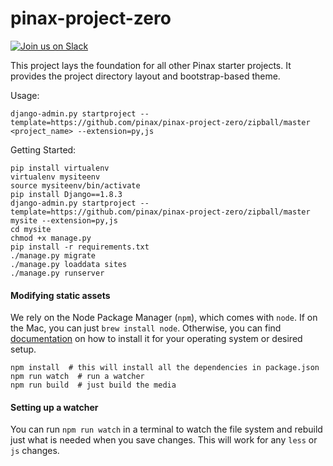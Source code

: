 # pinax-project-zero

[![Join us on Slack](http://slack.pinaxproject.com/badge.svg)](http://slack.pinaxproject.com/)

This project lays the foundation for all other Pinax starter projects. It
provides the project directory layout and bootstrap-based theme.


Usage:

```
django-admin.py startproject --template=https://github.com/pinax/pinax-project-zero/zipball/master <project_name> --extension=py,js
```

Getting Started:

```
pip install virtualenv
virtualenv mysiteenv
source mysiteenv/bin/activate
pip install Django==1.8.3
django-admin.py startproject --template=https://github.com/pinax/pinax-project-zero/zipball/master mysite --extension=py,js
cd mysite
chmod +x manage.py
pip install -r requirements.txt
./manage.py migrate
./manage.py loaddata sites
./manage.py runserver
```

#### Modifying static assets

We rely on the Node Package Manager (`npm`), which comes with `node`. If on the
Mac, you can just `brew install node`. Otherwise, you can find [documentation](https://docs.npmjs.com/getting-started/installing-node)
on how to install it for your operating system or desired setup.

```
npm install  # this will install all the dependencies in package.json
npm run watch  # run a watcher
npm run build  # just build the media
```

#### Setting up a watcher

You can run `npm run watch` in a terminal to watch the file system and rebuild just
what is needed when you save changes. This will work for any `less` or `js`
changes.
